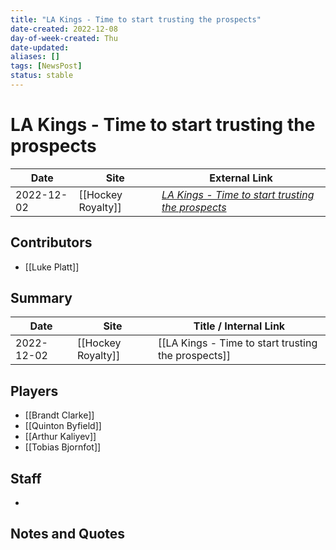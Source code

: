 ```yaml
---
title: "LA Kings - Time to start trusting the prospects"
date-created: 2022-12-08
day-of-week-created: Thu
date-updated: 
aliases: []
tags: [NewsPost]
status: stable
---
```


# LA Kings - Time to start trusting the prospects

| Date       | Site               | External Link                                                                                                                            |
| ---------- | ------------------ | ---------------------------------------------------------------------------------------------------------------------------------------- |
| 2022-12-02 | [[Hockey Royalty]] | [*LA Kings - Time to start trusting the prospects*](https://hockeyroyalty.com/2022/12/02/la-kings-time-to-start-trusting-the-prospects/) |

## Contributors
- [[Luke Platt]]

## Summary
> 

| Date       | Site               | Title / Internal Link                               |
| ---------- | ------------------ | --------------------------------------------------- |
| 2022-12-02 | [[Hockey Royalty]] | [[LA Kings - Time to start trusting the prospects]] |

## Players
- [[Brandt Clarke]]
- [[Quinton Byfield]]
- [[Arthur Kaliyev]]
- [[Tobias Bjornfot]]

## Staff
- 

## Notes and Quotes
> 

